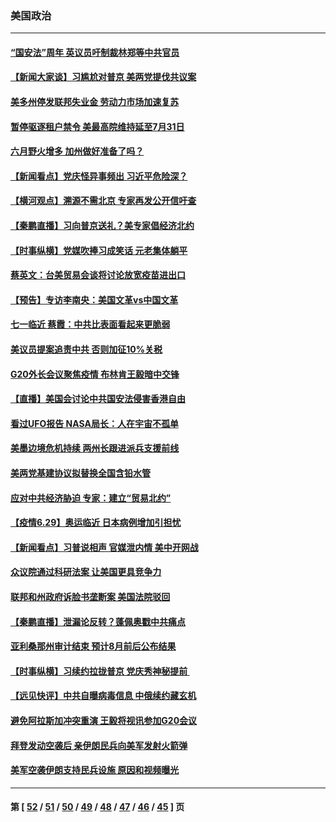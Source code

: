 ### 美国政治
---
#### [“国安法”周年 英议员吁制裁林郑等中共官员](../../pages/ncid1078159/n13058439.md) 
#### [【新闻大家谈】习尴尬对普京 美两党提伐共议案](../../pages/ncid1078159/n13058295.md) 
#### [美多州停发联邦失业金 劳动力市场加速复苏](../../pages/ncid1078159/n13057593.md) 
#### [暂停驱逐租户禁令 美最高院维持延至7月31日](../../pages/ncid1078159/n13056991.md) 
#### [六月野火增多 加州做好准备了吗？](../../pages/ncid1078159/n13057099.md) 
#### [【新闻看点】党庆怪异事频出 习近平危险深？](../../pages/ncid1078159/n13056781.md) 
#### [【横河观点】溯源不需北京 专家再发公开信吁查](../../pages/ncid1078159/n13056840.md) 
#### [【秦鹏直播】习向普京送礼？美专家倡经济北约](../../pages/ncid1078159/n13056813.md) 
#### [【时事纵横】党媒吹捧习成笑话 元老集体躺平](../../pages/ncid1078159/n13056792.md) 
#### [蔡英文：台美贸易会谈将讨论放宽疫苗进出口](../../pages/ncid1078159/n13056513.md) 
#### [【预告】专访李南央：美国文革vs中国文革](../../pages/ncid1078159/n13050010.md) 
#### [七一临近 蔡霞：中共比表面看起来更脆弱](../../pages/ncid1078159/n13056418.md) 
#### [美议员提案追责中共 否则加征10%关税](../../pages/ncid1078159/n13056392.md) 
#### [G20外长会议聚焦疫情 布林肯王毅暗中交锋](../../pages/ncid1078159/n13056323.md) 
#### [【直播】美国会讨论中共国安法侵害香港自由](../../pages/ncid1078159/n13056296.md) 
#### [看过UFO报告 NASA局长：人在宇宙不孤单](../../pages/ncid1078159/n13056130.md) 
#### [美墨边境危机持续 两州长跟进派兵支援前线](../../pages/ncid1078159/n13056061.md) 
#### [美两党基建协议拟替换全国含铅水管](../../pages/ncid1078159/n13055955.md) 
#### [应对中共经济胁迫 专家：建立“贸易北约”](../../pages/ncid1078159/n13056031.md) 
#### [【疫情6.29】奥运临近 日本病例增加引担忧](../../pages/ncid1078159/n13055335.md) 
#### [【新闻看点】习普说相声 官媒泄内情 美中开网战](../../pages/ncid1078159/n13054138.md) 
#### [众议院通过科研法案 让美国更具竞争力](../../pages/ncid1078159/n13054384.md) 
#### [联邦和州政府诉脸书垄断案 美国法院驳回](../../pages/ncid1078159/n13054370.md) 
#### [【秦鹏直播】泄漏论反转？蓬佩奥戳中共痛点](../../pages/ncid1078159/n13054186.md) 
#### [亚利桑那州审计结束 预计8月前后公布结果](../../pages/ncid1078159/n13054275.md) 
#### [【时事纵横】习续约拉拢普京 党庆秀神秘提前 ](../../pages/ncid1078159/n13054125.md) 
#### [【远见快评】中共自曝病毒信息 中俄续约藏玄机](../../pages/ncid1078159/n13054117.md) 
#### [避免阿拉斯加冲突重演 王毅将视讯参加G20会议](../../pages/ncid1078159/n13054147.md) 
#### [拜登发动空袭后 亲伊朗民兵向美军发射火箭弹](../../pages/ncid1078159/n13053923.md) 
#### [美军空袭伊朗支持民兵设施 原因和视频曝光](../../pages/ncid1078159/n13053888.md) 

---
#### 第 [ [52](./52.md) / [51](./51.md) / [50](./50.md) / [49](./49.md) / [48](./48.md) / [47](./47.md) / [46](./46.md) / [45](./45.md) ] 页
